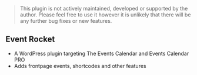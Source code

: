 > This plugin is not actively maintained, developed or supported by the author. Please feel free to use it
> however it is unlikely that there will be any further bug fixes or new features.

## Event Rocket

* A WordPress plugin targeting The Events Calendar and Events Calendar PRO
* Adds frontpage events, shortcodes and other features
